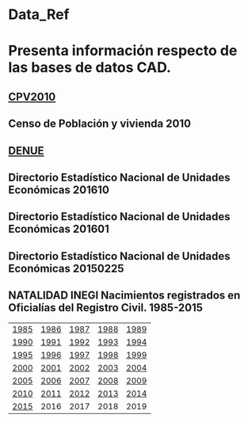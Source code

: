 # Data_Ref
# Presenta información respecto de las bases de datos CAD.


## [CPV2010](Referencias/fd_resultados_ageb_urbana_cpv2010.csv)    
## Censo de Población y vivienda 2010


## [DENUE](Referencias/denue_diccionario_de_datos.pdf) 

## Directorio Estadístico Nacional de Unidades Económicas 201610    

## Directorio Estadístico Nacional de Unidades Económicas 201601     

##  Directorio Estadístico Nacional de Unidades Económicas 20150225    


## NATALIDAD INEGI  Nacimientos registrados en Oficialías del Registro Civil. 1985-2015

|               |               |       |    |   | 
| :-----------: |:-------------:|:-----:|:-----:|:-----:|
| [1985](/Referencias/descripcion_bd_nacimientos_1985.pdf)| [1986](/Referencias/descripcion_bd_nacimientos_1986.pdf) | [1987](/Referencias/descripcion_bd_nacimientos_1987.pdf) | [1988](/Referencias/descripcion_bd_nacimientos_1988.pdf)| [1989](/Referencias/descripcion_bd_nacimientos_1989.pdf)|
| [1990](/Referencias/descripcion_bd_nacimientos_1990.pdf)| [1991](/Referencias/descripcion_bd_nacimientos_1991.pdf) | [1992](/Referencias/descripcion_bd_nacimientos_1992.pdf) | [1993](/Referencias/descripcion_bd_nacimientos_1993.pdf)| [1994](/Referencias/descripcion_bd_nacimientos_1994.pdf)|
| [1995](/Referencias/descripcion_bd_nacimientos_1995.pdf)| [1996](/Referencias/descripcion_bd_nacimientos_1996.pdf) | [1997](/Referencias/descripcion_bd_nacimientos_1997.pdf) | [1998](/Referencias/descripcion_bd_nacimientos_1998.pdf)| [1999](/Referencias/descripcion_bd_nacimientos_1999.pdf)|
| [2000](/Referencias/descripcion_bd_nacimientos_2000.pdf)| [2001](/Referencias/descripcion_bd_nacimientos_2001.pdf) | [2002](/Referencias/descripcion_bd_nacimientos_2002.pdf) | [2003](/Referencias/descripcion_bd_nacimientos_2003.pdf)| [2004](/Referencias/descripcion_bd_nacimientos_2004.pdf)|
| [2005](/Referencias/descripcion_bd_nacimientos_2005.pdf)| [2006](/Referencias/descripcion_bd_nacimientos_2006.pdf) | [2007](/Referencias/descripcion_bd_nacimientos_2007.pdf) | [2008](/Referencias/descripcion_bd_nacimientos_2008.pdf)| [2009](/Referencias/descripcion_bd_nacimientos_2009.pdf)|
| [2010](/Referencias/descripcion_bd_nacimientos_2010.pdf)| [2011](/Referencias/descripcion_bd_nacimientos_2011.pdf) | [2012](/Referencias/descripcion_bd_nacimientos_2012.pdf) | [2013](/Referencias/descripcion_bd_nacimientos_2013.pdf)| [2014](/Referencias/descripcion_bd_nacimientos_2014.pdf)|
| [2015](/Referencias/descripcion_bd_nacimientos_2015.pdf)| 2016| 2017| 2018| 2019 |






